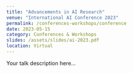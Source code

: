 ```yaml
---
title: "Advancements in AI Research"
venue: "International AI Conference 2023"
permalink: /conferences-workshops/conference
date: 2023-05-15
category: Conferences & Workshops
slides: /assets/slides/ai-2023.pdf
location: Virtual
---
```

Your talk description here...
